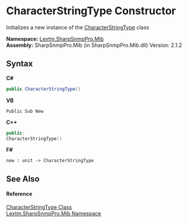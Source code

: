 # CharacterStringType Constructor 
 

Initializes a new instance of the <a href="T_Lextm_SharpSnmpPro_Mib_CharacterStringType">CharacterStringType</a> class

**Namespace:**&nbsp;<a href="N_Lextm_SharpSnmpPro_Mib">Lextm.SharpSnmpPro.Mib</a><br />**Assembly:**&nbsp;SharpSnmpPro.Mib (in SharpSnmpPro.Mib.dll) Version: 2.1.2

## Syntax

**C#**<br />
``` C#
public CharacterStringType()
```

**VB**<br />
``` VB
Public Sub New
```

**C++**<br />
``` C++
public:
CharacterStringType()
```

**F#**<br />
``` F#
new : unit -> CharacterStringType
```


## See Also


#### Reference
<a href="T_Lextm_SharpSnmpPro_Mib_CharacterStringType">CharacterStringType Class</a><br /><a href="N_Lextm_SharpSnmpPro_Mib">Lextm.SharpSnmpPro.Mib Namespace</a><br />